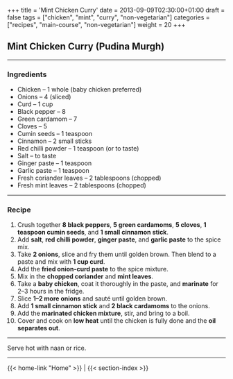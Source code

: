 +++
title = 'Mint Chicken Curry'
date = 2013-09-09T02:30:00+01:00
draft = false
tags = ["chicken", "mint", "curry", "non-vegetarian"]
categories = ["recipes", "main-course", "non-vegetarian"]
weight = 20
+++

## Mint Chicken Curry (Pudina Murgh)

---

### Ingredients

- Chicken – 1 whole (baby chicken preferred)  
- Onions – 4 (sliced)  
- Curd – 1 cup  
- Black pepper – 8  
- Green cardamom – 7  
- Cloves – 5  
- Cumin seeds – 1 teaspoon  
- Cinnamon – 2 small sticks  
- Red chilli powder – 1 teaspoon (or to taste)  
- Salt – to taste  
- Ginger paste – 1 teaspoon  
- Garlic paste – 1 teaspoon  
- Fresh coriander leaves – 2 tablespoons (chopped)  
- Fresh mint leaves – 2 tablespoons (chopped)  

---

### Recipe

1. Crush together **8 black peppers**, **5 green cardamoms**, **5 cloves**, **1 teaspoon cumin seeds**, and **1 small cinnamon stick**.  
2. Add **salt**, **red chilli powder**, **ginger paste**, and **garlic paste** to the spice mix.  
3. Take **2 onions**, slice and fry them until golden brown. Then blend to a paste and mix with **1 cup curd**.  
4. Add the **fried onion-curd paste** to the spice mixture.  
5. Mix in the **chopped coriander** and **mint leaves**.  
6. Take a **baby chicken**, coat it thoroughly in the paste, and **marinate** for 2–3 hours in the fridge.  
7. Slice **1–2 more onions** and sauté until golden brown.  
8. Add **1 small cinnamon stick** and **2 black cardamoms** to the onions.  
9. Add the **marinated chicken mixture**, stir, and bring to a boil.  
10. Cover and cook on **low heat** until the chicken is fully done and the **oil separates out**.  

---

Serve hot with naan or rice.

---
{{< home-link "Home" >}} | {{< section-index >}}